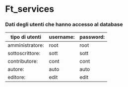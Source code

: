 # Ft_services

### Dati degli utenti che hanno accesso al database

| tipo di utenti  | username:  | password: |
| --------------- | --------- | -------- |
| amministratore: | root      | root     |
| sottoscrittore: | sott      | sott     |
| contributore:   | cont      | cont     |
| autore:         | auto      | auto     |
| editore:        | edit      | edit     |

